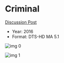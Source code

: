 # Criminal

[Discussion Post](https://www.avsforum.com/threads/bass-eq-for-filtered-movies.2995212/post-56747528)

* Year: 2016
* Format: DTS-HD MA 5.1

![img 0](https://i.imgur.com/MQrR70g.jpg)

![img 1](https://i.imgur.com/iXYvK0Q.jpg)

